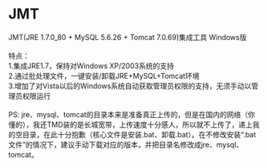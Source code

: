 # JMT
JMT(JRE 1.7.0_80 + MySQL 5.6.26 + Tomcat 7.0.69)集成工具 Windows版
<br/><br/>
特点：<br/>
1.集成JRE1.7，保持对Windows XP/2003系统的支持<br/>
2.通过批处理文件，一键安装/卸载JRE+MySQL+Tomcat环境<br/>
3.增加了对Vista以后的Windows系统自动获取管理员权限的支持，无须手动以管理员权限运行<br/>
<br/>
PS:
jre、mysql、tomcat的目录本来是准备真正上传的，但是在国内的网络（你懂的），我还TMD装的是长城宽带，上传速度十分感人，所以就不上传了，递上我的空目录，在此十分抱歉（核心文件是安装.bat、卸载.bat）。在不修改安装“.bat文件”的情况下，建议手动下载对应的版本，并把目录名修改成jre、mysql、tomcat。

